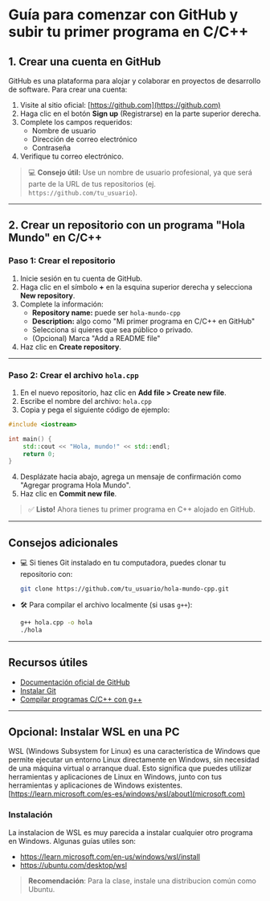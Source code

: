 # Guía para comenzar con GitHub y subir tu primer programa en C/C++

## 1. Crear una cuenta en GitHub

GitHub es una plataforma para alojar y colaborar en proyectos de desarrollo de software. Para crear una cuenta:

1. Visite al sitio oficial: [https://github.com](https://github.com)
2. Haga clic en el botón **Sign up** (Registrarse) en la parte superior derecha.
3. Complete los campos requeridos:
   - Nombre de usuario
   - Dirección de correo electrónico
   - Contraseña
4. Verifique tu correo electrónico.

>  💻 **Consejo útil:** Use un nombre de usuario profesional, ya que será parte de la URL de tus repositorios (ej. `https://github.com/tu_usuario`).

---

## 2. Crear un repositorio con un programa "Hola Mundo" en C/C++

### Paso 1: Crear el repositorio

1. Inicie sesión en tu cuenta de GitHub.
2. Haga clic en el símbolo **+** en la esquina superior derecha y selecciona **New repository**.
3. Complete la información:
   - **Repository name:** puede ser `hola-mundo-cpp`
   - **Description:** algo como "Mi primer programa en C/C++ en GitHub"
   - Selecciona si quieres que sea público o privado.
   - (Opcional) Marca "Add a README file"
4. Haz clic en **Create repository**.

---

### Paso 2: Crear el archivo `hola.cpp`

1. En el nuevo repositorio, haz clic en **Add file > Create new file**.
2. Escribe el nombre del archivo: `hola.cpp`
3. Copia y pega el siguiente código de ejemplo:

```cpp
#include <iostream>

int main() {
    std::cout << "Hola, mundo!" << std::endl;
    return 0;
}
```

4. Desplázate hacia abajo, agrega un mensaje de confirmación como "Agregar programa Hola Mundo".
5. Haz clic en **Commit new file**.

> ✅ **Listo!** Ahora tienes tu primer programa en C++ alojado en GitHub.

---

## Consejos adicionales

- 💻 Si tienes Git instalado en tu computadora, puedes clonar tu repositorio con:
  ```bash
  git clone https://github.com/tu_usuario/hola-mundo-cpp.git
  ```
- 🛠️ Para compilar el archivo localmente (si usas `g++`):
  ```bash
  g++ hola.cpp -o hola
  ./hola
  ```

---

## Recursos útiles

- [Documentación oficial de GitHub](https://docs.github.com/)
- [Instalar Git](https://git-scm.com/book/es/v2/Empezando-Instalación-de-Git)
- [Compilar programas C/C++ con g++](https://www.geeksforgeeks.org/compiling-a-c-program-using-g/)

---

## Opcional: Instalar WSL en una PC



WSL (Windows Subsystem for Linux) es una característica de Windows que permite ejecutar un entorno Linux directamente en Windows, sin necesidad de una máquina virtual o arranque dual. Esto significa que puedes utilizar herramientas y aplicaciones de Linux en Windows, junto con tus herramientas y aplicaciones de Windows existentes. 
[https://learn.microsoft.com/es-es/windows/wsl/about](microsoft.com)

### Instalación
La instalacion de WSL es muy parecida a instalar cualquier otro programa en Windows. Algunas guías utiles son:
* https://learn.microsoft.com/en-us/windows/wsl/install
* https://ubuntu.com/desktop/wsl

> **Recomendación**: Para la clase, instale una distribucion común como Ubuntu.


